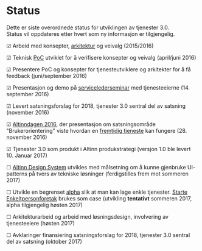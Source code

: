# Status

Dette er siste overordnede status for utviklingen av tjenester 3.0.  
Status vil oppdateres etter hvert som ny informasjon er tilgjengelig.


&#9745; Arbeid med konsepter, [arkitektur](architecture.md) og veivalg (2015/2016)

&#9745; Teknisk [PoC](https://en.wikipedia.org/wiki/Proof_of_concept) utviklet for å verifisere konsepter og veivalg (april/juni 2016)

&#9745; Presentere PoC og konsepter for tjenesteutviklere og arkitekter for å få feedback (juni/september 2016)

&#9745; Presentasjon og demo på [servicelederseminar](https://altinnett.brreg.no/SharePoint/Servicelederseminar/Servicelederseminar%202016/Referat%20servicelederseminar%2014.9.2016.pdf) med tjenesteeierne (14. september 2016)

&#9745; Levert satsningsforslag for 2018, tjenester 3.0 sentral del av satsning (november 2016)

&#9745; [Altinndagen 2016](https://altinnett.brreg.no/altinndagen2016/), der presentasjon om satsningsområde "Brukerorientering" viste hvordan
        en [fremtidig tjeneste](https://altinnett.brreg.no/Global/Altinndagen%202016/Finn%C3%B8ySaltnes-Enklere%20oppstart%20for%20grundere.pdf) kan fungere (28. november 2016)

&#9745; Tjenester 3.0 som produkt i Altinn produkstrategi (versjon 1.0 ble levert 10. Januar 2017)

&#9744; [Altinn Design System](https://altinn.github.io/DesignSystem) utvikles med målsetning om å kunne gjenbruke UI-patterns på tvers av tekniske løsninger (ferdigstilles frem mot sommeren 2017)

&#9744; Utvikle en begrenset [alpha](https://en.wikipedia.org/wiki/Software_release_life_cycle#Alpha) slik at man kan lage enkle tjenester.
           [Starte Enkeltpersonforetak](http://altinn.github.io/DesignSystem/versjon-altinndagen/patterns/04-sider-90-starte-enk-00-starte-enk-0/04-sider-90-starte-enk-00-starte-enk-0.html) brukes som case (utvikling **tentativt** sommeren 2017, alpha tilgjengelig høsten 2017)

&#9744; Arkitekturarbeid og arbeid med løsningsdesign, involvering av tjenesteeiere (høsten 2017)

&#9744; Avklaringer finansiering satsningsforslag for 2018, tjenester 3.0 sentral del av satsning (oktober 2017)
